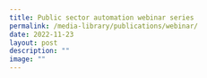 ```yaml
---
title: Public sector automation webinar series
permalink: /media-library/publications/webinar/
date: 2022-11-23
layout: post
description: ""
image: ""
---
```

